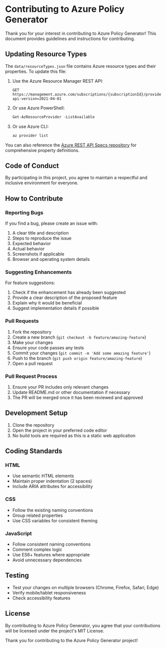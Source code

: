 # Contributing to Azure Policy Generator

Thank you for your interest in contributing to Azure Policy Generator! This document provides guidelines and instructions for contributing.

## Updating Resource Types

The `data/resourceTypes.json` file contains Azure resource types and their properties. To update this file:

1. Use the Azure Resource Manager REST API:
   ```
   GET https://management.azure.com/subscriptions/{subscriptionId}/providers?api-version=2021-04-01
   ```

2. Or use Azure PowerShell:
   ```powershell
   Get-AzResourceProvider -ListAvailable
   ```

3. Or use Azure CLI:
   ```bash
   az provider list
   ```

You can also reference the [Azure REST API Specs repository](https://github.com/Azure/azure-rest-api-specs) for comprehensive property definitions.

## Code of Conduct

By participating in this project, you agree to maintain a respectful and inclusive environment for everyone.

## How to Contribute

### Reporting Bugs

If you find a bug, please create an issue with:

1. A clear title and description
2. Steps to reproduce the issue
3. Expected behavior
4. Actual behavior
5. Screenshots if applicable
6. Browser and operating system details

### Suggesting Enhancements

For feature suggestions:

1. Check if the enhancement has already been suggested
2. Provide a clear description of the proposed feature
3. Explain why it would be beneficial
4. Suggest implementation details if possible

### Pull Requests

1. Fork the repository
2. Create a new branch (`git checkout -b feature/amazing-feature`)
3. Make your changes
4. Ensure your code passes any tests
5. Commit your changes (`git commit -m 'Add some amazing feature'`)
6. Push to the branch (`git push origin feature/amazing-feature`)
7. Open a pull request

### Pull Request Process

1. Ensure your PR includes only relevant changes
2. Update README.md or other documentation if necessary
3. The PR will be merged once it has been reviewed and approved

## Development Setup

1. Clone the repository
2. Open the project in your preferred code editor
3. No build tools are required as this is a static web application

## Coding Standards

### HTML
- Use semantic HTML elements
- Maintain proper indentation (2 spaces)
- Include ARIA attributes for accessibility

### CSS
- Follow the existing naming conventions
- Group related properties
- Use CSS variables for consistent theming

### JavaScript
- Follow consistent naming conventions
- Comment complex logic
- Use ES6+ features where appropriate
- Avoid unnecessary dependencies

## Testing

- Test your changes on multiple browsers (Chrome, Firefox, Safari, Edge)
- Verify mobile/tablet responsiveness
- Check accessibility features

## License

By contributing to Azure Policy Generator, you agree that your contributions will be licensed under the project's MIT License.

Thank you for contributing to the Azure Policy Generator project!